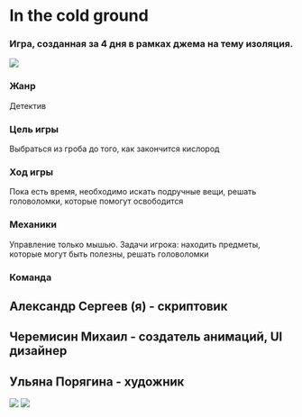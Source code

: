 # In the cold ground
### Игра, созданная за 4 дня в рамках джема на тему изоляция.
![](https://leonardo.osnova.io/ec611bdd-4427-5003-99b6-d207a0d03e0a/)
### Жанр
Детектив
### Цель игры
Выбраться из гроба до того, как закончится кислород
### Ход игры
Пока есть время, необходимо искать подручные вещи, решать головоломки, которые помогут освободится
### Механики
Управление только мышью. Задачи игрока: находить предметы, которые могут быть полезны, решать головоломки
### Команда
## Александр Сергеев (я) - скриптовик
## Черемисин Михаил - создатель анимаций, UI дизайнер
## Ульяна Порягина - художник

![](https://leonardo.osnova.io/fb8067ce-0964-5527-ad89-19ce9231ea24/)
![](https://vk.com/doc157476243_602399603?hash=4cfc1fa2027b491af1&dl=081e261cf53bc0bf6c)
